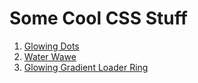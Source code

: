 # Some Cool CSS Stuff

1. [Glowing Dots](https://dusangrbic.github.io/CSS-Stuff/glowing-dots.html)
1. [Water Wawe](https://dusangrbic.github.io/CSS-Stuff/water-wawe.html)
1. [Glowing Gradient Loader Ring](https://dusangrbic.github.io/CSS-Stuff/glowing-gradient-loader-ring.html)